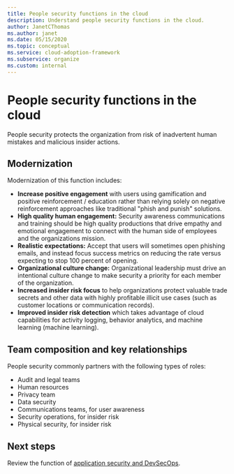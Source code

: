 ```yaml
---
title: People security functions in the cloud
description: Understand people security functions in the cloud.
author: JanetCThomas
ms.author: janet
ms.date: 05/15/2020
ms.topic: conceptual
ms.service: cloud-adoption-framework
ms.subservice: organize
ms.custom: internal
---
```


# People security functions in the cloud

People security protects the organization from risk of inadvertent human mistakes and malicious insider actions.

## Modernization

Modernization of this function includes:

- **Increase positive engagement** with users using gamification and positive reinforcement / education rather than relying solely on negative reinforcement approaches like traditional "phish and punish" solutions.
- **High quality human engagement:** Security awareness communications and training should be high quality productions that drive empathy and emotional engagement to connect with the human side of employees and the organizations mission.
- **Realistic expectations:** Accept that users will sometimes open phishing emails, and instead focus success metrics on reducing the rate versus expecting to stop 100 percent of opening.
- **Organizational culture change:** Organizational leadership must drive an intentional culture change to make security a priority for each member of the organization.
- **Increased insider risk focus** to help organizations protect valuable trade secrets and other data with highly profitable illicit use cases (such as customer locations or communication records).
- **Improved insider risk detection** which takes advantage of cloud capabilities for activity logging, behavior analytics, and machine learning (machine learning).

## Team composition and key relationships

People security commonly partners with the following types of roles:

- Audit and legal teams
- Human resources
- Privacy team
- Data security
- Communications teams, for user awareness
- Security operations, for insider risk
- Physical security, for insider risk

## Next steps

Review the function of [application security and DevSecOps](./cloud-security-application-security-devsecops.md).
